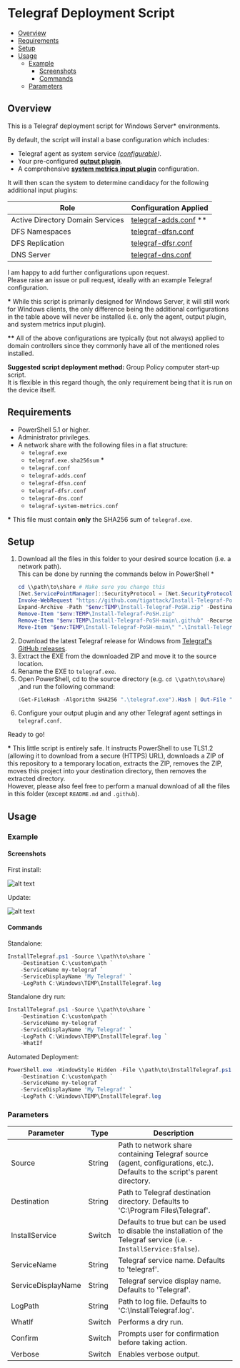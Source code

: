 # Telegraf Deployment Script

* [Overview](#overview)
* [Requirements](#requirements)
* [Setup](#setup)
* [Usage](#usage)
  * [Example](#example)
    * [Screenshots](#screenshots)
    * [Commands](#commands)
  * [Parameters](#parameters)

## Overview

This is a Telegraf deployment script for Windows Server* environments.

By default, the script will install a base configuration which includes:

* Telegraf agent as system service *([configurable](#parameters))*.
* Your pre-configured [**output plugin**](telegraf.conf).
* A comprehensive [**system metrics input plugin**](telegraf-system-metrics.conf) configuration.  

It will then scan the system to determine candidacy for the following additional input plugins:

| Role                             	| Configuration Applied                       	|
|----------------------------------	|---------------------------------------------	|
| Active Directory Domain Services 	| [telegraf-adds.conf](telegraf-adds.conf) ** 	|
| DFS Namespaces                   	| [telegraf-dfsn.conf](telegraf-dfsn.conf)    	|
| DFS Replication                  	| [telegraf-dfsr.conf](telegraf-dfsr.conf)    	|
| DNS Server                       	| [telegraf-dns.conf](telegraf-dns.conf)      	|

I am happy to add further configurations upon request.  
Please raise an issue or pull request, ideally with an example Telegraf configuration.

**\*** While this script is primarily designed for Windows Server, it will still work for Windows clients, the only difference being the additional configurations in the table above will never be installed (i.e. only the agent, output plugin, and system metrics input plugin).

**\*\*** All of the above configurations are typically (but not always) applied to domain controllers since they commonly have all of the mentioned roles installed.

**Suggested script deployment method:** Group Policy computer start-up script.  
It is flexible in this regard though, the only requirement being that it is run on the device itself.

## Requirements

* PowerShell 5.1 or higher.
* Administrator privileges.
* A network share with the following files in a flat structure:
    * `telegraf.exe`
    * `telegraf.exe.sha256sum` *
    * `telegraf.conf`
    * `telegraf-adds.conf`
    * `telegraf-dfsn.conf`
    * `telegraf-dfsr.conf`
    * `telegraf-dns.conf`
    * `telegraf-system-metrics.conf`

**\*** This file must contain **only** the SHA256 sum of `telegraf.exe`.

## Setup

1. Download all the files in this folder to your desired source location (i.e. a network path).  
    This can be done by running the commands below in PowerShell *  
    ```PowerShell
    cd \\path\to\share # Make sure you change this
    [Net.ServicePointManager]::SecurityProtocol = [Net.SecurityProtocolType]::Tls12
    Invoke-WebRequest "https://github.com/tigattack/Install-Telegraf-PoSH/archive/refs/heads/main.zip" -OutFile "$env:TEMP\Install-Telegraf-PoSH.zip"
    Expand-Archive -Path "$env:TEMP\Install-Telegraf-PoSH.zip" -DestinationPath "$env:TEMP\"
    Remove-Item "$env:TEMP\Install-Telegraf-PoSH.zip"
    Remove-Item "$env:TEMP\Install-Telegraf-PoSH-main\.github" -Recurse
    Move-Item "$env:TEMP\Install-Telegraf-PoSH-main\" ".\Install-Telegraf"
    ```
2. Download the latest Telegraf release for Windows from [Telegraf's GitHub releases](https://github.com/influxdata/telegraf/releases).
3. Extract the EXE from the downloaded ZIP and move it to the source location.
4. Rename the EXE to `telegraf.exe`.
5. Open PowerShell, cd to the source directory (e.g. `cd \\path\to\share`) ,and run the following command:  
    ```PowerShell
    (Get-FileHash -Algorithm SHA256 ".\telegraf.exe").Hash | Out-File ".\telegraf.exe.sha256sum"
    ```
6. Configure your output plugin and any other Telegraf agent settings in `telegraf.conf`.

Ready to go!

**\*** This little script is entirely safe. It instructs PowerShell to use TLS1.2 (allowing it to download from a secure (HTTPS) URL), downloads a ZIP of this repository to a temporary location, extracts the ZIP, removes the ZIP, moves this project into your destination directory, then removes the extracted directory.  
However, please also feel free to perform a manual download of all the files in this folder (except `README.md` and `.github`).

## Usage

### Example

#### Screenshots

First install:

![alt text](https://i.tiga.tech/LUlo2/RaFEbuju26.png/raw "First install")

Update:

![alt text](https://i.tiga.tech/LUlo2/zovUBIVo22.png/raw "Update")

#### Commands

Standalone:
```PowerShell
InstallTelegraf.ps1 -Source \\path\to\share `
    -Destination C:\custom\path `
    -ServiceName my-telegraf `
    -ServiceDisplayName 'My Telegraf' `
    -LogPath C:\Windows\TEMP\InstallTelegraf.log
```

Standalone dry run:
```PowerShell
InstallTelegraf.ps1 -Source \\path\to\share `
    -Destination C:\custom\path `
    -ServiceName my-telegraf `
    -ServiceDisplayName 'My Telegraf' `
    -LogPath C:\Windows\TEMP\InstallTelegraf.log `
    -WhatIf
```

Automated Deployment:
```PowerShell
PowerShell.exe -WindowStyle Hidden -File \\path\to\InstallTelegraf.ps1 -Source \\path\to\share `
    -Destination C:\custom\path `
    -ServiceName my-telegraf `
    -ServiceDisplayName 'My Telegraf' `
    -LogPath C:\Windows\TEMP\InstallTelegraf.log
```

### Parameters

| Parameter          	| Type   	| Description                                                                                                                	|
|--------------------	|--------	|----------------------------------------------------------------------------------------------------------------------------	|
| Source             	| String 	| Path to network share containing Telegraf source (agent, configurations, etc.). Defaults to the script's parent directory. 	|
| Destination        	| String 	| Path to Telegraf destination directory. Defaults to 'C:\Program Files\Telegraf'.                                           	|
| InstallService     	| Switch 	| Defaults to true but can be used to disable the installation of the Telegraf service (i.e. `-InstallService:$false`).      	|
| ServiceName        	| String 	| Telegraf service name. Defaults to 'telegraf'.                                                                             	|
| ServiceDisplayName 	| String 	| Telegraf service display name. Defaults to 'Telegraf'.                                                                     	|
| LogPath            	| String 	| Path to log file. Defaults to 'C:\InstallTelegraf.log'.                                                                    	|
| WhatIf             	| Switch 	| Performs a dry run.                                                                                                        	|
| Confirm            	| Switch 	| Prompts user for confirmation before taking action.                                                                        	|
| Verbose            	| Switch 	| Enables verbose output.                                                                                                    	|
